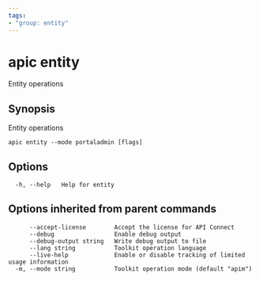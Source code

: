 ```yaml
---
tags:
- "group: entity"
---
```

# apic entity

Entity operations

## Synopsis

Entity operations

```
apic entity --mode portaladmin [flags]
```


## Options

```
  -h, --help   Help for entity
```

## Options inherited from parent commands

```
      --accept-license        Accept the license for API Connect
      --debug                 Enable debug output
      --debug-output string   Write debug output to file
      --lang string           Toolkit operation language
      --live-help             Enable or disable tracking of limited usage information
  -m, --mode string           Toolkit operation mode (default "apim")
```
